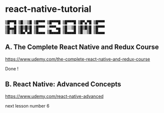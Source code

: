 # react-native-tutorial

```
▒█▀▀█ ▒█░░▒█ ▒█▀▀▀ ▒█▀▀▀█ ▒█▀▀▀█ ▒█▀▄▀█ ▒█▀▀▀ 
▒█▄▄█ ▒█▒█▒█ ▒█▀▀▀ ░▀▀▀▄▄ ▒█░░▒█ ▒█▒█▒█ ▒█▀▀▀ 　
▒█░▒█ ▒█▄▀▄█ ▒█▄▄▄ ▒█▄▄▄█ ▒█▄▄▄█ ▒█░░▒█ ▒█▄▄▄ 
```

## A. The Complete React Native and Redux Course
https://www.udemy.com/the-complete-react-native-and-redux-course

Done !

## B. React Native: Advanced Concepts
https://www.udemy.com/react-native-advanced

next lesson number 6